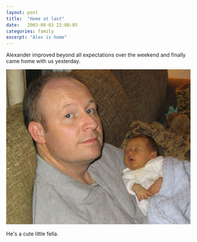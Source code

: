 ```yaml
---
layout: post
title:  "Home at last"
date:   2003-09-03 22:08:05
categories: family
excerpt: "Alex is home"
---
```

Alexander improved beyond all expectations over the weekend and finally came home with us yesterday. 

<img src="/assets/alexander.jpg" alt="alexander (52k image)" height="420" width="500"/>

He's a cute little fella.

